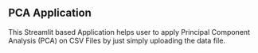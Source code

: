 ## PCA Application
This Streamlit based Application helps user to apply Principal Component Analysis (PCA) on CSV Files by just simply uploading the data file.

